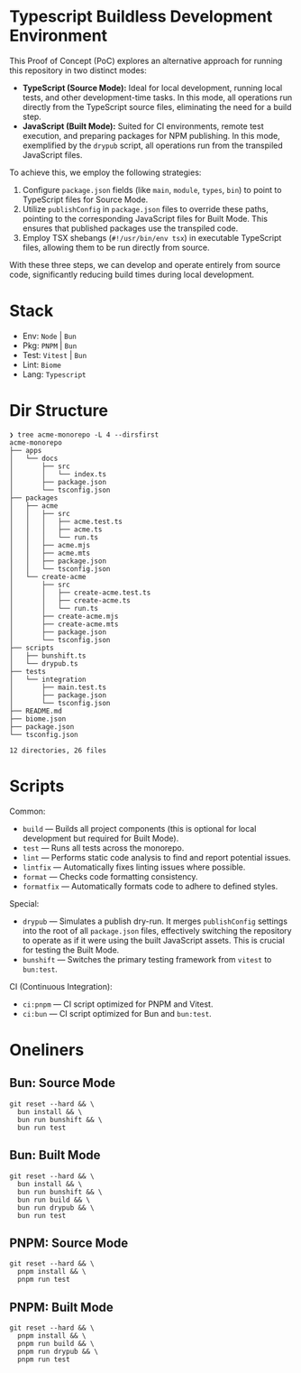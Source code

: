 # Typescript Buildless Development Environment

This Proof of Concept (PoC) explores an alternative approach for running this repository in two distinct modes:
- **TypeScript (Source Mode):** Ideal for local development, running local tests, and other development-time tasks. In this mode, all operations run directly from the TypeScript source files, eliminating the need for a build step.
- **JavaScript (Built Mode):** Suited for CI environments, remote test execution, and preparing packages for NPM publishing. In this mode, exemplified by the `drypub` script, all operations run from the transpiled JavaScript files.

To achieve this, we employ the following strategies:
1. Configure `package.json` fields (like `main`, `module`, `types`, `bin`) to point to TypeScript files for Source Mode.
2. Utilize `publishConfig` in `package.json` files to override these paths, pointing to the corresponding JavaScript files for Built Mode. This ensures that published packages use the transpiled code.
3. Employ TSX shebangs (`#!/usr/bin/env tsx`) in executable TypeScript files, allowing them to be run directly from source.

With these three steps, we can develop and operate entirely from source code, significantly reducing build times during local development.

# Stack

- Env: `Node` | `Bun`
- Pkg: `PNPM` | `Bun`
- Test: `Vitest` | `Bun`
- Lint: `Biome`
- Lang: `Typescript`

# Dir Structure

```console
❯ tree acme-monorepo -L 4 --dirsfirst
acme-monorepo
├── apps
│   └── docs
│       ├── src
│       │   └── index.ts
│       ├── package.json
│       └── tsconfig.json
├── packages
│   ├── acme
│   │   ├── src
│   │   │   ├── acme.test.ts
│   │   │   ├── acme.ts
│   │   │   └── run.ts
│   │   ├── acme.mjs
│   │   ├── acme.mts
│   │   ├── package.json
│   │   └── tsconfig.json
│   └── create-acme
│       ├── src
│       │   ├── create-acme.test.ts
│       │   ├── create-acme.ts
│       │   └── run.ts
│       ├── create-acme.mjs
│       ├── create-acme.mts
│       ├── package.json
│       └── tsconfig.json
├── scripts
│   ├── bunshift.ts
│   └── drypub.ts
├── tests
│   └── integration
│       ├── main.test.ts
│       ├── package.json
│       └── tsconfig.json
├── README.md
├── biome.json
├── package.json
└── tsconfig.json

12 directories, 26 files
```

# Scripts

Common:
- `build` — Builds all project components (this is optional for local development but required for Built Mode).
- `test` — Runs all tests across the monorepo.
- `lint` — Performs static code analysis to find and report potential issues.
- `lintfix` — Automatically fixes linting issues where possible.
- `format` — Checks code formatting consistency.
- `formatfix` — Automatically formats code to adhere to defined styles.

Special:
- `drypub` — Simulates a publish dry-run. It merges `publishConfig` settings into the root of all `package.json` files, effectively switching the repository to operate as if it were using the built JavaScript assets. This is crucial for testing the Built Mode.
- `bunshift` — Switches the primary testing framework from `vitest` to `bun:test`.

CI (Continuous Integration):
- `ci:pnpm` — CI script optimized for PNPM and Vitest.
- `ci:bun` — CI script optimized for Bun and `bun:test`.

# Oneliners

## Bun: Source Mode

```shell
git reset --hard && \
  bun install && \
  bun run bunshift && \
  bun run test
```

## Bun: Built Mode

```shell
git reset --hard && \
  bun install && \
  bun run bunshift && \
  bun run build && \
  bun run drypub && \
  bun run test
```

## PNPM: Source Mode

```shell
git reset --hard && \
  pnpm install && \
  pnpm run test
```

## PNPM: Built Mode

```shell
git reset --hard && \
  pnpm install && \
  pnpm run build && \
  pnpm run drypub && \
  pnpm run test
```
